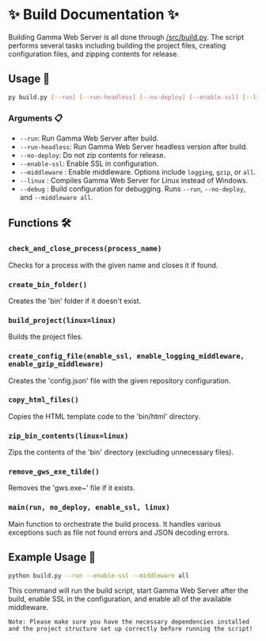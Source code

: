 # ✨ Build Documentation ✨

Building Gamma Web Server is all done through [/src/build.py](/src/build.py). The script performs several tasks including building the project files, creating configuration files, and zipping contents for release.

## Usage 🚀

```bash
py build.py [--run] [--run-headless] [--no-deploy] [--enable-ssl] [--linux] [--debug] [--middleware <middleware_type> [<middleware_type> ...]]
```

### Arguments 📋

- `--run`: Run Gamma Web Server after build.
- `--run-headless`: Run Gamma Web Server headless version after build.
- `--no-deploy`: Do not zip contents for release.
- `--enable-ssl`: Enable SSL in configuration.
- `--middleware` : Enable middleware. Options include `logging`, `gzip`, or `all`.
- `--linux` : Compiles Gamma Web Server for Linux instead of Windows.
- `--debug` : Build configuration for debugging. Runs `--run`, `--no-deploy`, and `--middleware all`.

## Functions 🛠️

### `check_and_close_process(process_name)`

Checks for a process with the given name and closes it if found.

### `create_bin_folder()`

Creates the 'bin' folder if it doesn't exist.

### `build_project(linux=linux)`

Builds the project files.

### `create_config_file(enable_ssl, enable_logging_middleware, enable_gzip_middleware)`

Creates the 'config.json' file with the given repository configuration.

### `copy_html_files()`

Copies the HTML template code to the 'bin/html' directory.

### `zip_bin_contents(linux=linux)`

Zips the contents of the 'bin' directory (excluding unnecessary files).

### `remove_gws_exe_tilde()`

Removes the 'gws.exe~' file if it exists.

### `main(run, no_deploy, enable_ssl, linux)`

Main function to orchestrate the build process. It handles various exceptions such as file not found errors and JSON decoding errors.

## Example Usage 🚀

```bash
python build.py --run --enable-ssl --middleware all
```

This command will run the build script, start Gamma Web Server after the build, enable SSL in the configuration, and enable all of the available middleware.

`Note: Please make sure you have the necessary dependencies installed and the project structure set up correctly before running the script!`
